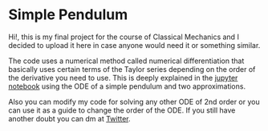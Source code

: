 # Simple Pendulum
Hi!, this is my final project for the course of Classical Mechanics and I decided to upload it here in case anyone would need it or something similar.

The code uses a numerical method called numerical differentiation that basically uses certain terms of the Taylor series depending on the order of the derivative you need to use. This is deeply explained in the [jupyter notebook]([https://twitter.com/zaphkieled](https://github.com/zaphkieled/Simple-Pendulum/blob/main/SimplePendulum.ipynb)) using the ODE of a simple pendulum and two approximations. 

Also you can modify my code for solving any other ODE of 2nd order or you can use it as a guide to change the order of the ODE.
If you still have another doubt you can dm at [Twitter](https://twitter.com/zaphkieled).
